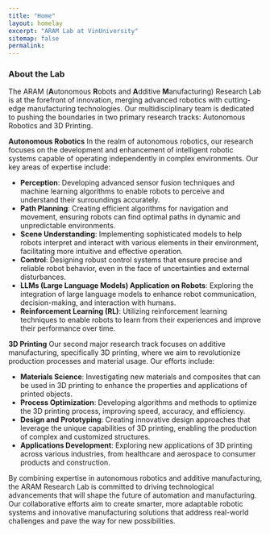 ```yaml
---
title: "Home"
layout: homelay
excerpt: "ARAM Lab at VinUniversity"
sitemap: false
permalink: 
---
```


### About the Lab
The ARAM (<b>A</b>utonomous <b>R</b>obots and <b>A</b>dditive <b>M</b>anufacturing) Research Lab is at the forefront of innovation, merging advanced robotics with cutting-edge manufacturing technologies. Our multidisciplinary team is dedicated to pushing the boundaries in two primary research tracks: Autonomous Robotics and 3D Printing.

<b>Autonomous Robotics</b>
In the realm of autonomous robotics, our research focuses on the development and enhancement of intelligent robotic systems capable of operating independently in complex environments. Our key areas of expertise include:
<ul>
    <li><b>Perception</b>: Developing advanced sensor fusion techniques and machine learning algorithms to enable robots to perceive and understand their surroundings accurately.</li>
    <li><b>Path Planning</b>: Creating efficient algorithms for navigation and movement, ensuring robots can find optimal paths in dynamic and unpredictable environments.</li>
    <li><b>Scene Understanding</b>: Implementing sophisticated models to help robots interpret and interact with various elements in their environment, facilitating more intuitive and effective operation.</li>
    <li><b>Control</b>: Designing robust control systems that ensure precise and reliable robot behavior, even in the face of uncertainties and external disturbances.</li>
    <li><b>LLMs (Large Language Models) Application on Robots</b>: Exploring the integration of large language models to enhance robot communication, decision-making, and interaction with humans.</li>
    <li><b>Reinforcement Learning (RL)</b>: Utilizing reinforcement learning techniques to enable robots to learn from their experiences and improve their performance over time.</li>
</ul>
<b>3D Printing</b>
Our second major research track focuses on additive manufacturing, specifically 3D printing, where we aim to revolutionize production processes and material usage. Our efforts include:
<ul>
    <li><b>Materials Science</b>: Investigating new materials and composites that can be used in 3D printing to enhance the properties and applications of printed objects.</li>
    <li><b>Process Optimization</b>: Developing algorithms and methods to optimize the 3D printing process, improving speed, accuracy, and efficiency.</li>
    <li><b>Design and Prototyping</b>: Creating innovative design approaches that leverage the unique capabilities of 3D printing, enabling the production of complex and customized structures.</li>
    <li><b>Applications Development</b>: Exploring new applications of 3D printing across various industries, from healthcare and aerospace to consumer products and construction.</li>
</ul>
By combining expertise in autonomous robotics and additive manufacturing, the ARAM Research Lab is committed to driving technological advancements that will shape the future of automation and manufacturing. Our collaborative efforts aim to create smarter, more adaptable robotic systems and innovative manufacturing solutions that address real-world challenges and pave the way for new possibilities.
